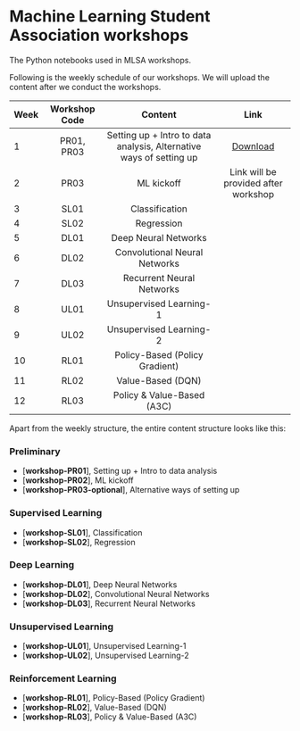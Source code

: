 # Machine Learning Student Association workshops

The Python notebooks used in MLSA workshops.

Following is the weekly schedule of our workshops. We will upload the content after we conduct the workshops. 


| Week | Workshop Code | Content | Link |
| - |:-------------:| :-----:| :-------------:|
| 1 | PR01, PR03| Setting up + Intro to data analysis, Alternative ways of setting up | [Download](https://drive.google.com/open?id=1baE1gYimJcI3MHSCzv89NGTlO6AV2pZY) |
| 2 | PR03      |  ML kickoff | Link will be provided after workshop |
| 3 | SL01      |  Classification |
| 4 | SL02      |  Regression |
| 5 | DL01      |  Deep Neural Networks |
| 6 | DL02      |  Convolutional Neural Networks |
| 7 | DL03      |  Recurrent Neural Networks |
| 8 | UL01      |  Unsupervised Learning-1 |
| 9 | UL02      |  Unsupervised Learning-2 |
| 10 | RL01     | Policy-Based (Policy Gradient) |
| 11 | RL02     | Value-Based (DQN) |
| 12 | RL03     | Policy & Value-Based (A3C) |


Apart from the weekly structure, the entire content structure looks like this: 

### Preliminary
* [**workshop-PR01**], Setting up + Intro to data analysis
* [**workshop-PR02**], ML kickoff 
* [**workshop-PR03-optional**], Alternative ways of setting up 

### Supervised Learning
* [**workshop-SL01**], Classification
* [**workshop-SL02**], Regression

### Deep Learning
* [**workshop-DL01**], Deep Neural Networks
* [**workshop-DL02**], Convolutional Neural Networks
* [**workshop-DL03**], Recurrent Neural Networks

### Unsupervised Learning
* [**workshop-UL01**], Unsupervised Learning-1
* [**workshop-UL02**], Unsupervised Learning-2

### Reinforcement Learning 
* [**workshop-RL01**], Policy-Based (Policy Gradient)
* [**workshop-RL02**], Value-Based (DQN)
* [**workshop-RL03**], Policy & Value-Based (A3C) 



